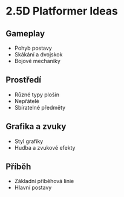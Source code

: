 # 2.5D Platformer Ideas

## Gameplay
- Pohyb postavy
- Skákání a dvojskok
- Bojové mechaniky

## Prostředí
- Různé typy plošin
- Nepřátelé
- Sbíratelné předměty

## Grafika a zvuky
- Styl grafiky
- Hudba a zvukové efekty

## Příběh
- Základní příběhová linie
- Hlavní postavy
